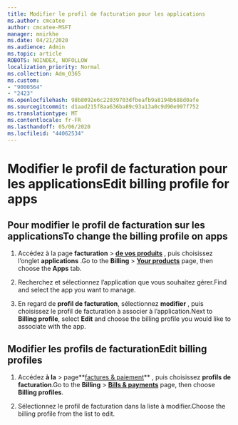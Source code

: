 ```yaml
---
title: Modifier le profil de facturation pour les applications
ms.author: cmcatee
author: cmcatee-MSFT
manager: mnirkhe
ms.date: 04/21/2020
ms.audience: Admin
ms.topic: article
ROBOTS: NOINDEX, NOFOLLOW
localization_priority: Normal
ms.collection: Adm_O365
ms.custom:
- "9000564"
- "2423"
ms.openlocfilehash: 98b8092e6c22039703dfbeafb9a8194b688d0afe
ms.sourcegitcommit: d1aad215f8aa636ba89c93a13a0c9d90e997f752
ms.translationtype: MT
ms.contentlocale: fr-FR
ms.lasthandoff: 05/06/2020
ms.locfileid: "44062534"
---
```

# <a name="edit-billing-profile-for-apps"></a><span data-ttu-id="7fdf5-102">Modifier le profil de facturation pour les applications</span><span class="sxs-lookup"><span data-stu-id="7fdf5-102">Edit billing profile for apps</span></span>

## <a name="to-change-the-billing-profile-on-apps"></a><span data-ttu-id="7fdf5-103">Pour modifier le profil de facturation sur les applications</span><span class="sxs-lookup"><span data-stu-id="7fdf5-103">To change the billing profile on apps</span></span>

1. <span data-ttu-id="7fdf5-104">Accédez à la page **facturation** > **[de vos produits](https://go.microsoft.com/fwlink/p/?linkid=842054)** , puis choisissez l’onglet **applications** .</span><span class="sxs-lookup"><span data-stu-id="7fdf5-104">Go to the **Billing** > **[Your products](https://go.microsoft.com/fwlink/p/?linkid=842054)** page, then choose the **Apps** tab.</span></span>

2. <span data-ttu-id="7fdf5-105">Recherchez et sélectionnez l’application que vous souhaitez gérer.</span><span class="sxs-lookup"><span data-stu-id="7fdf5-105">Find and select the app you want to manage.</span></span>  

3. <span data-ttu-id="7fdf5-106">En regard de **profil de facturation**, sélectionnez **modifier** , puis choisissez le profil de facturation à associer à l’application.</span><span class="sxs-lookup"><span data-stu-id="7fdf5-106">Next to **Billing profile**, select **Edit** and choose the billing profile you would like to associate with the app.</span></span>

## <a name="edit-billing-profiles"></a><span data-ttu-id="7fdf5-107">Modifier les profils de facturation</span><span class="sxs-lookup"><span data-stu-id="7fdf5-107">Edit billing profiles</span></span>

1. <span data-ttu-id="7fdf5-108">Accédez **à la** > page**[factures & paiement](https://go.microsoft.com/fwlink/p/?linkid=848039)** , puis choisissez **profils de facturation**.</span><span class="sxs-lookup"><span data-stu-id="7fdf5-108">Go to the **Billing** > **[Bills & payments](https://go.microsoft.com/fwlink/p/?linkid=848039)** page, then choose **Billing profiles**.</span></span>

2. <span data-ttu-id="7fdf5-109">Sélectionnez le profil de facturation dans la liste à modifier.</span><span class="sxs-lookup"><span data-stu-id="7fdf5-109">Choose the billing profile from the list to edit.</span></span>